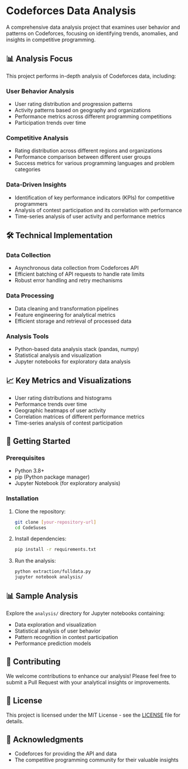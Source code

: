 # Codeforces Data Analysis

A comprehensive data analysis project that examines user behavior and patterns on Codeforces, focusing on identifying trends, anomalies, and insights in competitive programming.

## 📊 Analysis Focus

This project performs in-depth analysis of Codeforces data, including:

### User Behavior Analysis
- User rating distribution and progression patterns
- Activity patterns based on geography and organizations
- Performance metrics across different programming competitions
- Participation trends over time

### Competitive Analysis
- Rating distribution across different regions and organizations
- Performance comparison between different user groups
- Success metrics for various programming languages and problem categories

### Data-Driven Insights
- Identification of key performance indicators (KPIs) for competitive programmers
- Analysis of contest participation and its correlation with performance
- Time-series analysis of user activity and performance metrics

## 🛠️ Technical Implementation

### Data Collection
- Asynchronous data collection from Codeforces API
- Efficient batching of API requests to handle rate limits
- Robust error handling and retry mechanisms

### Data Processing
- Data cleaning and transformation pipelines
- Feature engineering for analytical metrics
- Efficient storage and retrieval of processed data

### Analysis Tools
- Python-based data analysis stack (pandas, numpy)
- Statistical analysis and visualization
- Jupyter notebooks for exploratory data analysis

## 📈 Key Metrics and Visualizations

- User rating distributions and histograms
- Performance trends over time
- Geographic heatmaps of user activity
- Correlation matrices of different performance metrics
- Time-series analysis of contest participation

## 🚀 Getting Started

### Prerequisites
- Python 3.8+
- pip (Python package manager)
- Jupyter Notebook (for exploratory analysis)

### Installation

1. Clone the repository:
   ```bash
   git clone [your-repository-url]
   cd CodeSuses
   ```

2. Install dependencies:
   ```bash
   pip install -r requirements.txt
   ```

3. Run the analysis:
   ```bash
   python extraction/fulldata.py
   jupyter notebook analysis/
   ```

## 📊 Sample Analysis

Explore the `analysis/` directory for Jupyter notebooks containing:
- Data exploration and visualization
- Statistical analysis of user behavior
- Pattern recognition in contest participation
- Performance prediction models

## 🤝 Contributing

We welcome contributions to enhance our analysis! Please feel free to submit a Pull Request with your analytical insights or improvements.

## 📄 License

This project is licensed under the MIT License - see the [LICENSE](LICENSE) file for details.

## 🙏 Acknowledgments

- Codeforces for providing the API and data
- The competitive programming community for their valuable insights
